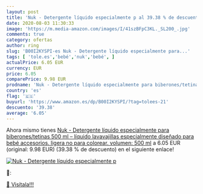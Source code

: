 ```yaml
---
layout: post
title: 'Nuk - Detergente líquido especialmente p al 39.38 % de descuento'
date: 2020-08-03 11:30:33
image: 'https://m.media-amazon.com/images/I/41szBFpC3KL._SL200_.jpg'
comments: true
category: ofertas
author: ring
slug: 'B00I2KYSPI-es Nuk - Detergente líquido especialmente para...'
tags: [ 'tole.es','bebé','nuk','bebé', ]
actualPrice: 6.05 EUR
currency: EUR
price: 6.05
comparePrice: 9.98 EUR
prodname: 'Nuk - Detergente líquido especialmente para biberones/tetinas 500 ml – líquido lavavajillas  especialmente diseñado para bebé accesorios. ligera  no para colorear. volumen: 500 ml'
country: 'es'
flag: '🇪🇸'
buyurl: 'https://www.amazon.es/dp/B00I2KYSPI/?tag=tolees-21'
descuento: '39.38'
average: '6.05'
---
```


Ahora mismo tienes [Nuk - Detergente líquido especialmente para biberones/tetinas 500 ml – líquido lavavajillas  especialmente diseñado para bebé accesorios. ligera  no para colorear. volumen: 500 ml](https://www.amazon.es/dp/B00I2KYSPI/?tag=tolees-21) a 6.05 EUR (original: 9.98 EUR) (39.38 %  de descuento) en el siguiente enlace!

[![Nuk - Detergente líquido especialmente p](https://m.media-amazon.com/images/I/41szBFpC3KL._SL200_.jpg)](https://www.amazon.es/dp/B00I2KYSPI/?tag=tolees-21)

🔎:


[🛒 Visítala!!!](https://www.amazon.es/dp/B00I2KYSPI/?tag=tolees-21)
